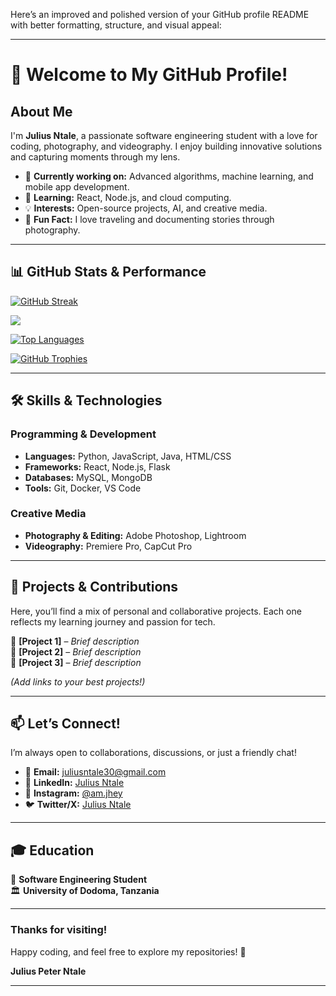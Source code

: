 Here’s an improved and polished version of your GitHub profile README with better formatting, structure, and visual appeal:

---

# 👋 Welcome to My GitHub Profile!

## **About Me**  

I'm **Julius Ntale**, a passionate software engineering student with a love for coding, photography, and videography. I enjoy building innovative solutions and capturing moments through my lens.  

- 🔭 **Currently working on:** Advanced algorithms, machine learning, and mobile app development.  
- 🌱 **Learning:** React, Node.js, and cloud computing.  
- 💡 **Interests:** Open-source projects, AI, and creative media.  
- 📸 **Fun Fact:** I love traveling and documenting stories through photography.  

---

## **📊 GitHub Stats & Performance**  

[![GitHub Streak](https://streak-stats.demolab.com?user=JuliusNtale&theme=radical&border_radius=9&date_format=M%20j%5B%2C%20Y%5D)](https://git.io/streak-stats)  

![](https://github-readme-stats.vercel.app/api?username=JuliusNtale&theme=radical&hide_border=false&include_all_commits=true&count_private=true)  

[![Top Languages](https://github-readme-stats.vercel.app/api/top-langs/?username=JuliusNtale&layout=compact&theme=radical)](https://github.com/JuliusNtale)  

[![GitHub Trophies](https://github-profile-trophy.vercel.app/?username=JuliusNtale&theme=radical&rank=SSS,SS,S,AAA,AA,A,B)](https://github.com/ryo-ma/github-profile-trophy)  

---

## **🛠️ Skills & Technologies**  

### **Programming & Development**  
- **Languages:** Python, JavaScript, Java, HTML/CSS  
- **Frameworks:** React, Node.js, Flask  
- **Databases:** MySQL, MongoDB  
- **Tools:** Git, Docker, VS Code  

### **Creative Media**  
- **Photography & Editing:** Adobe Photoshop, Lightroom  
- **Videography:** Premiere Pro, CapCut Pro  

---

## **🚀 Projects & Contributions**  
Here, you’ll find a mix of personal and collaborative projects. Each one reflects my learning journey and passion for tech.  

🔹 **[Project 1]** – *Brief description*  
🔹 **[Project 2]** – *Brief description*  
🔹 **[Project 3]** – *Brief description*  

*(Add links to your best projects!)*  

---

## **📫 Let’s Connect!**  
I’m always open to collaborations, discussions, or just a friendly chat!  

- 📧 **Email:** [juliusntale30@gmail.com](mailto:juliusntale30@gmail.com)  
- 💼 **LinkedIn:** [Julius Ntale](https://www.linkedin.com/in/julius-ntale-aa08902b6)  
- 📸 **Instagram:** [@am.jhey](https://www.instagram.com/am.jhey/)  
- 🐦 **Twitter/X:** [Julius Ntale](https://x.com/am_JuliusNtale)  

---

## **🎓 Education**  
🎯 **Software Engineering Student**  
🏛️ **University of Dodoma, Tanzania**  

---

### **Thanks for visiting!**  
Happy coding, and feel free to explore my repositories! 🚀  

**Julius Peter Ntale**  

---
